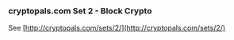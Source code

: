 ### cryptopals.com Set 2 - Block Crypto

See [http://cryptopals.com/sets/2/](http://cryptopals.com/sets/2/)
